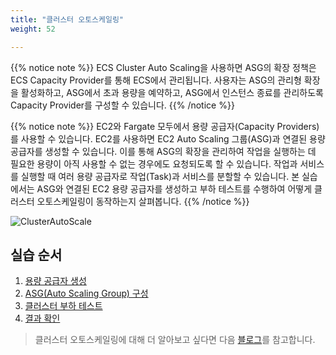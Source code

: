 ```yaml
---
title: "클러스터 오토스케일링"
weight: 52

---
```


{{% notice note %}}
ECS Cluster Auto Scaling을 사용하면 ASG의 확장 정책은 ECS Capacity Provider를 통해 ECS에서 관리됩니다. 사용자는 ASG의 관리형 확장을 활성화하고, ASG에서 초과 용량을 예약하고, ASG에서 인스턴스 종료를 관리하도록 Capacity Provider를 구성할 수 있습니다. 
{{% /notice %}}

{{% notice note %}}
EC2와 Fargate 모두에서 용량 공급자(Capacity Providers)를 사용할 수 있습니다. EC2를 사용하면 EC2 Auto Scaling 그룹(ASG)과 연결된 용량 공급자를 생성할 수 있습니다. 이를 통해 ASG의 확장을 관리하여 작업을 실행하는 데 필요한 용량이 아직 사용할 수 없는 경우에도 요청되도록 할 수 있습니다. 작업과 서비스를 실행할 때 여러 용량 공급자로 작업(Task)과 서비스를 분할할 수 있습니다. 본 실습에서는 ASG와 연결된 EC2 용량 공급자를 생성하고 부하 테스트를 수행하여 어떻게 클러스터 오토스케일링이 동작하는지 살펴봅니다. 
{{% /notice %}}

![ClusterAutoScale](/images/autoscale/cluster_auto_scale.svg)

## 실습 순서
1. [용량 공급자 생성](http://ecs.catsdogs.kr.s3-website.ap-northeast-2.amazonaws.com/ko/autoscale/cluster/capacityprovider/)
2. [ASG(Auto Scaling Group) 구성](http://ecs.catsdogs.kr.s3-website.ap-northeast-2.amazonaws.com/ko/autoscale/cluster/asg/)
3. [클러스터 부하 테스트](http://ecs.catsdogs.kr.s3-website.ap-northeast-2.amazonaws.com/ko/autoscale/cluster/loadtest/)
4. [결과 확인](http://ecs.catsdogs.kr.s3-website.ap-northeast-2.amazonaws.com/ko/autoscale/cluster/monitoring/)

 > 클러스터 오토스케일링에 대해 더 알아보고 싶다면 다음 [블로그](https://aws.amazon.com/blogs/containers/deep-dive-on-amazon-ecs-cluster-auto-scaling/)를 참고합니다. 